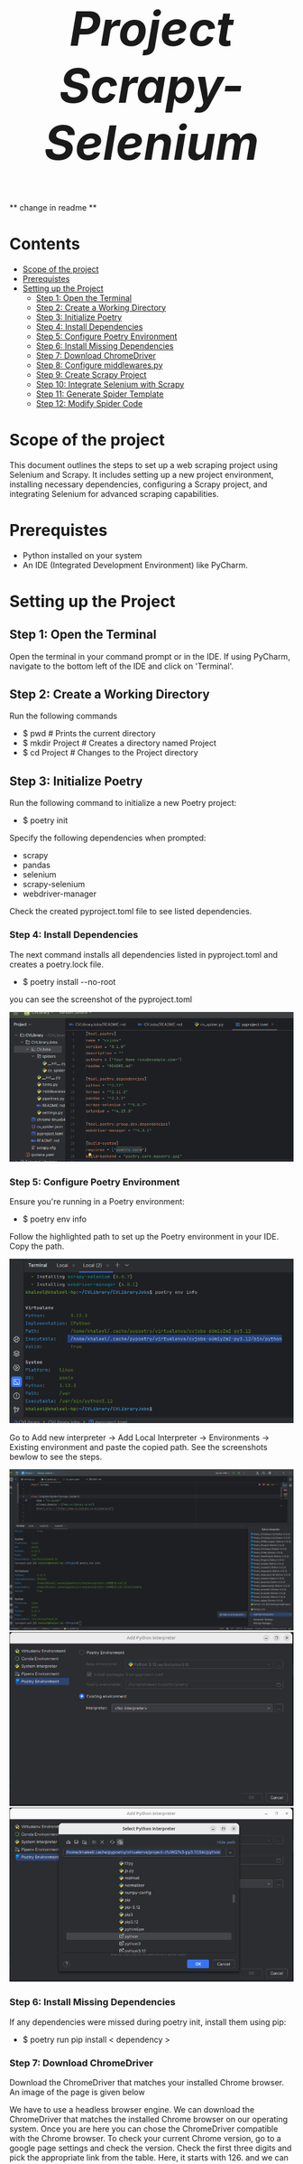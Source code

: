 <div align="center" style="font-size: 3em; font-weight: bold; color: #33;">

# *Project Scrapy-Selenium*

</div>


** change in readme **

# Contents

<!-- TOC -->
  * [Scope of the project](#scope-of-the-project)  
  * [Prerequistes](#prerequistes)
  * [Setting up the Project](#setting-up-the-project)
    * [Step 1: Open the Terminal](#step-1-open-the-terminal)
    * [Step 2: Create a Working Directory](#step-2-create-a-working-directory)
    * [Step 3: Initialize Poetry](#step-3-initialize-poetry)
    * [Step 4: Install Dependencies](#step-4-install-dependencies)
    * [Step 5: Configure Poetry Environment](#step-5-configure-poetry-environment)
    * [Step 6: Install Missing Dependencies](#step-6-install-missing-dependencies)
    * [Step 7: Download ChromeDriver](#step-7-download-chromedriver)
    * [Step 8: Configure middlewares.py](#step-8-configure-middlewarespy-)
    * [Step 9: Create Scrapy Project](#step-9-create-scrapy-project)
    * [Step 10: Integrate Selenium with Scrapy](#step-9-integrate-selenium-with-scrapy)
    * [Step 11: Generate Spider Template](#step-11-generate-spider-template)
    * [Step 12: Modify Spider Code](#step-12-Modify-spider-code)
    

<!-- TOC -->

# Scope of the project
This document outlines the steps to set up a web scraping project using Selenium and Scrapy. It includes setting up a new project environment, installing necessary dependencies, configuring a Scrapy project, and integrating Selenium for advanced scraping capabilities.

# Prerequistes
- Python installed on your system
- An IDE (Integrated Development Environment) like PyCharm.

# Setting up the Project

## Step 1: Open the Terminal
Open the terminal in your command prompt or in the IDE. If using PyCharm, navigate to the bottom left of the IDE and click on 'Terminal'.

## Step 2: Create a Working Directory
Run the following commands
* $ pwd          # Prints the current directory
* $ mkdir Project # Creates a directory named Project
* $ cd Project # Changes to the Project directory

## Step 3: Initialize Poetry
Run the following command to initialize a new Poetry project:

* $ poetry init

Specify the following dependencies when prompted:

- scrapy
- pandas
- selenium
- scrapy-selenium
- webdriver-manager

Check the created pyproject.toml file to see listed dependencies.


### Step 4: Install Dependencies

The next command installs all dependencies listed in pyproject.toml and creates a poetry.lock file.

* $ poetry install --no-root

you can see the screenshot of the pyproject.toml 

![one.png](/image/one.png)


### Step 5: Configure Poetry Environment
Ensure you're running in a Poetry environment:

* $ poetry env info

Follow the highlighted path to set up the Poetry environment in your IDE. Copy the path.

![two.png](/image/two.png)

Go to Add new interpreter -> Add Local Interpreter -> Environments -> Existing environment and paste the copied path. See the screenshots bewlow to see the steps. 

![venv1.png](/image/venv1.png)
![venv2.png](/image/venv2.png)
![venv3.png](/image/venv3.png)

### Step 6: Install Missing Dependencies
If any dependencies were missed during poetry init, install them using pip:

* $ poetry run pip install < dependency >

### Step 7: Download ChromeDriver
Download the ChromeDriver that matches your installed Chrome browser.
An image of the page is given below

[](https://googlechromelabs.github.io/chrome-for-testing/)

We have to use a headless browser engine. We can download the ChromeDriver that matches the installed Chrome browser on our operating system. Once you are here you can chose the ChromeDriver compatible with the Chrome browser. To check your current Chrome version, go to a google page settings and check the version. Check the first three digits and pick the appropriate link from the table. Here, it starts with 126. and we can pick the right version of ChromeDriver.

![three.png](/image/three.png)

Copy the first link in the list, Chrome, which is the one for linux64.Paste it on a browser and that will download ChromeDriver.

### Step 8: Configure middlewares.py 
Locate middlewares.py in the scrapy-selenium sub-folder in the site-packages folder:

* $ pip show scrapy-selenium

Drag and open the file in the IDE and update it with the necessary changes from:
![mwares.png](/image/mwares.png) 
under middlewares.py.


### Step 9: Create Scrapy Project

* $ scrapy startproject CVJobs CVLibraryJobs
* $ cd CVLibraryJobs
* $ tree 

![four.png](/image/four.png)

If we get the same result as above, our Scrapy setup has been successful. 

## Step 10: Integrate Selenium with Scrapy

Add the downloaded ChromeDriver to the scraping-scraper directory and update settings.py with what you see in the screen shot.

![five.png](/image/five.png)


After that, while scrolling up you can see a text which says : 

![false.png](/image/false.png)

Change True to False. This will ignore the robots.txt rules. 

### Step 11: Generate Spider Template

Give these in the command line: 

* $ cd CVLibraryJobs
* $ scrapy genspider cv_spider www.cv-library.co.uk

This creates cv_spider.py in the spiders directory.

![eight.png](/image/eight.png)

### Step 12: Modify Spider Code
Update 'cv_spider.py' with the code given: 

![six.png](/image/six.png)

Let's break down the above code changes:

- Add start_requests function to request the review page using SeleniumRequest.
- Iterate over all the reviews on the HTML and parse them using CSS selectors.

Let's execute this spider and save the scraping results.Give this in the command line:
* $ scrapy crawl cv_spider –output cv_spider.json

Now a JSON files will be created in the project folder. The above Scrapy command will execute the spider and save the scraping results into the cv_spider.json file:

### Step 13: Running the Scraper with Iterator

The Iterator script (iterator.py) is responsible for executing the Scrapy spider (cv_spider.py). Instead of running the spider manually, the iterator automates the process using a predefined list of job-related keywords.

How the Iterator Works
 1. Reads keywords from a file (keywords.txt).
 2. Runs the Scrapy spider for each keyword using:
    $ scrapy crawl -L WARNING x_spider -o {doing_folder}/{filename}.json -a keyword={keyword}
 3. Scraped job listings and details are saved in JSON files inside the /app/data/doing folder.
 4. Once the scraping for a keyword is complete, the file is moved to the pipeline folder.

### Step 14: Data Processing Pipeline

Once scraping is complete, the JSON files move into the pipeline stage, where they are cleaned, merged, and stored in a structured database.

# Pipeline Workflow (main.py)
1. Separating Data:
   - Each scraped JSON file contains three types of records:
      - Job Listings (job-listing-page)
      - Job Details (job-details-page)
      - Company Details (com-details-page)
   - These are extracted and stored in separate Pandas DataFrames.

2. Merging & Removing Duplicates:

   - job-listing-page and job-details-page are merged based on the jobcard_id.
   - Duplicate jobcard_id entries are dropped to avoid redundancy.
   
3. Final Processing:

   - The cleaned data is inserted into a PostgreSQL database.
   - Processed files are moved from pipeline → done.

### Step 15: Database Storage
  
We store processed job data into PostgreSQL to allow structured querying.

### Step 16: Dockering the Project

Docker allows us to package our application along with its dependencies, ensuring that it runs consistently on any machine. Some key benefits:

  - Portability: Run the application on any system without installation issues.
  - Dependency Management: All required libraries are bundled in a container.
  - Scalability: Easily deploy multiple instances of the scraper.
  - Isolation: The application runs in a self-contained environment without     
    affecting the host system.

Essential Docker Files

  1. Dockerfile
  The Dockerfile is a script that contains all the instructions to build a     
  Docker image for our project.
  2. docker-compose.yaml
  _docker-compose.yaml_ is a configuration file that helps us run multiple    
  containers (such as PostgreSQL and our Scrapy-Selenium pipeline) together.
  Here's a breakdown of what each service does:
     - PostgreSQL (postgres)
       - Uses the latest PostgreSQL image to store scraped job data
       - Mounts a volume (postgres_data) for database storage
       - Exposes port 5432 for database access
     - pgAdmin (pgadmin)
       - A web-based PostgreSQL administration tool for managing the database.
       - Runs on port 80, allowing easy database access.
       - Depends on the PostgreSQL service.
     - Scraper
       - Runs the Scrapy-Selenium scraper inside a Docker container
       - Mounts the data directory to share scraped data between services.
       - Depends on Chromedriver to ensure the browser is available.
     - Pipeline
       - Provides visual dashboards for monitoring database metrics.
       - Uses port 3000 for the web interface.
       - Stores data in a persistent volume (grafana_data) for retention.
     - Volumes
       - postgres_data: Stores PostgreSQL data persistently.
       - grafana_data: Stores Grafana dashboard configurations persistently.
     
       



  





Iterator script is used to run the scraping (cv_spider.py) script. When iterator runs the commmand "scrapy crawl -L WARNING x_spider -o {doing_folder}/{filename}.json -a keyword={keyword}" is executed. A new folder 'data' will be created to to handle the files.The folder 'data' has three sub folders "doing" , "pipeline" and "done". JSON files are created in the current directory. Scraped data will be saved in those JSON files. Once scraping for a keyword is over, the JSON file is moved to the pipeline folder in the same directory. 

A pipeline script is created to process the data scraped. Each JSON file has three parsing. In the pipeline scrpit separating and merging the tables happen and then the du[plicates are removed in this process and the final output JSON f 




